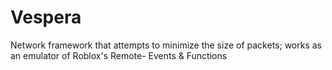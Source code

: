 # Vespera
Network framework that attempts to minimize the size of packets; works as an emulator of Roblox's Remote- Events &amp; Functions
